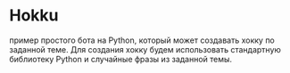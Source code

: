 # Hokku
пример простого бота на Python, который может создавать хокку по заданной теме. Для создания хокку будем использовать стандартную библиотеку Python и случайные фразы из заданной темы.
